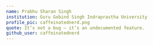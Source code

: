 ```yaml
---
name: Prabhu Sharan Singh
institution: Guru Gobind Singh Indraprastha University
profile_pic: caffeinatednerd.png
quote: It’s not a bug – it’s an undocumented feature. 
github_user: caffeinatednerd
---
```

